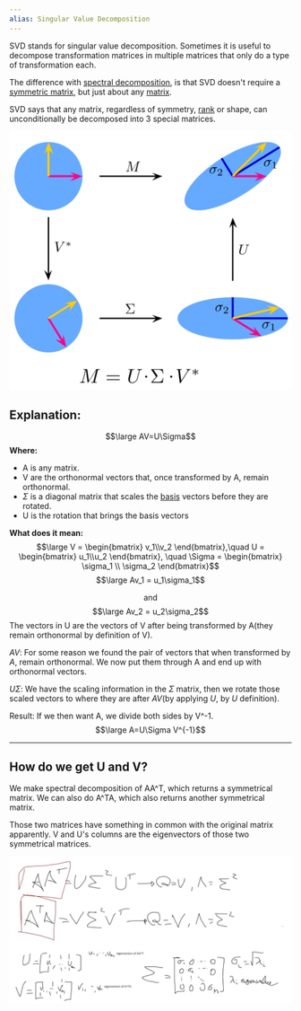 ```yaml
---
alias: Singular Value Decomposition
---
```


SVD stands for singular value decomposition.
Sometimes it is useful to decompose transformation matrices in multiple matrices that only do a type of transformation each.

The difference with [spectral decomposition](Spectral%20decomposition.md), is that SVD doesn't require a [symmetric matrix](Symmetric%20matrix.md), but just about any [matrix](Matrix%20(ML).md).

SVD says that any matrix, regardless of symmetry, [rank](Rank.md) or shape, can unconditionally be decomposed into 3 special matrices.

![](../z_images/Pasted%20image%2020230309152504.png)


## Explanation:

$$\large AV=U\Sigma$$
**Where:**
- A is any matrix.
- V are the orthonormal vectors that, once transformed by A, remain orthonormal.
- $\Sigma$ is a diagonal matrix that scales the [basis](Basis.md) vectors before they are rotated.
- U is the rotation that brings the basis vectors 


**What does it mean:**
$$\large V = \begin{bmatrix}
v_1\\v_2
\end{bmatrix},\quad
U = \begin{bmatrix}
u_1\\u_2
\end{bmatrix}, \quad
\Sigma = \begin{bmatrix}
\sigma_1 \\ \sigma_2
\end{bmatrix}$$
$$\large Av_1 = u_1\sigma_1$$<center>and</center>$$\large Av_2 = u_2\sigma_2$$
The vectors in U are the vectors of V after being transformed by A(they remain orthonormal by definition of V).

$AV$:
For some reason we found the pair of vectors that when transformed by $A$, remain orthonormal.
We now put them through A and end up with orthonormal vectors.

$U\Sigma$:
We have the scaling information in the $\Sigma$ matrix, then we rotate those scaled vectors to where they are after $AV$(by applying $U$, by $U$ definition).


Result:
If we then want A, we divide both sides by V^-1.
$$\large A=U\Sigma V^{-1}$$

---

## How do we get U and V?

We make spectral decomposition of AA^T, which returns a symmetrical matrix.
We can also do A^TA, which also returns another symmetrical matrix.

Those two matrices have something in common with the original matrix apparently.
V and U's columns are the eigenvectors of those two symmetrical matrices.

![](../z_images/Immagine%20WhatsApp%202023-03-12%20ore%2017.35.10.jpg)
